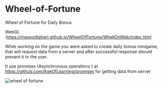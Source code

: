 # Wheel-of-Fortune
Wheel of Fortune for Daily Bonus

WebGL :https://masoodtaheri.github.io/WheelOfFortune/WhellOnWeb/index.html

While working on the game you were asked to create daily bonus minigame, that will
request data from a server and after successful response should present it to the user.


It use promises (Asynchronous operations ) at https://github.com/AgeOfLearning/promises for getting data from server



![wheel of fortune](https://user-images.githubusercontent.com/7465294/120933181-fe4ca100-c709-11eb-885e-79e5d58e47f5.png)
